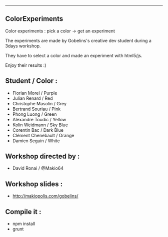 ----------------
ColorExperiments
----------------

Color experiments : pick a color -> get an experiment

The experiments are made by Gobelins's creative dev student during a 3days workshop.

They have to select a color and made an experiment with html5/js.

Enjoy their results :)



Student / Color :
-----------------

- Florian Morel / Purple
- Julian Renard / Red
- Christophe Masolin / Grey
- Bertrand Souriau / Pink
- Phong Luong / Green
- Alexandre Toudic / Yellow
- Kolin Weidmann / Sky Blue
- Corentin Bac / Dark Blue
- Clément Chenebault / Orange
- Damien Seguin / White


	
Workshop directed by : 
----------------------
- David Ronai / @Makio64



Workshop slides : 
-----------------
- http://makiopolis.com/gobelins/



Compile it :
------------
- npm install
- grunt